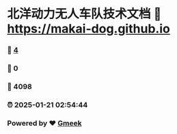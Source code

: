 # 北洋动力无人车队技术文档 :link: https://makai-dog.github.io 
### :page_facing_up: [4](https://makai-dog.github.io/tag.html) 
### :speech_balloon: 0 
### :hibiscus: 4098 
### :alarm_clock: 2025-01-21 02:54:44 
### Powered by :heart: [Gmeek](https://github.com/Meekdai/Gmeek)
